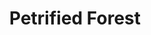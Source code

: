 ---
unit_code: "PEFO"
unit_name: "Petrified Forest NP"
unit_type: "National Park"
nps_region: "Intermountain"
scalerank: 4
note: "null"
name: "Petrified Forest"
featureclass: "National Park Service"
geojson: >-
  {"type":"Feature","properties":{},"geometry":{"type":"Polygon","coordinates":[[[-109.8602294921875,35.171875],[-109.6864013671875,35.171875],[-109.68159993489584,35.123616536458336],[-109.73470052083334,35.12841796875],[-109.73470052083334,35.0849609375],[-109.787841796875,35.055989583333336],[-109.787841796875,35.04150390625],[-109.73470052083334,35.04150390625],[-109.73470052083334,35.0753173828125],[-109.66227213541667,35.070515950520836],[-109.652587890625,35.0849609375],[-109.59468587239584,35.080159505208336],[-109.59468587239584,34.9207763671875],[-109.66707356770834,34.925618489583336],[-109.66707356770834,34.9111328125],[-109.72021484375,34.9111328125],[-109.739501953125,34.89664713541667],[-109.739501953125,34.82421875],[-109.782958984375,34.82421875],[-109.782958984375,34.78076171875],[-109.8505859375,34.78076171875],[-109.8505859375,34.795247395833336],[-109.89404296875,34.795247395833336],[-109.89888509114584,34.838704427083336],[-109.96647135416667,34.848347981770836],[-109.96647135416667,34.9111328125],[-109.95198567708334,34.9111328125],[-109.95198567708334,34.9642333984375],[-109.84578450520834,34.969075520833336],[-109.80712890625,34.98356119791667],[-109.80712890625,35.04150390625],[-109.87955729166667,35.04150390625],[-109.87955729166667,35.012532552083336],[-109.91337076822917,35.012532552083336],[-109.91337076822917,35.171875],[-109.8602294921875,35.171875]]]}}
number: 17
title: "Petrified Forest"
---